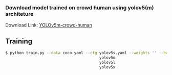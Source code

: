 ### Download model trained on crowd human using yolov5(m) architeture
Download Link:  [YOLOv5m-crowd-human](https://drive.google.com/file/d/1MA5UnjBiQ1bdLmdpAZX0FJubKUEnQQ1f/view?usp=sharing) 


## Training

```bash
$ python train.py --data coco.yaml --cfg yolov5s.yaml --weights '' --batch-size 64
                                         yolov5m                                40
                                         yolov5l                                24
                                         yolov5x                                16
```

